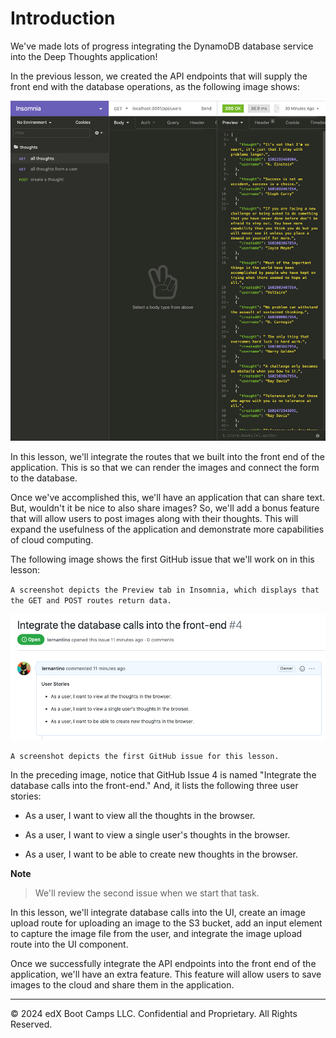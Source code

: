 # Introduction

We've made lots of progress integrating the DynamoDB database service into the Deep Thoughts application!

In the previous lesson, we created the API endpoints that will supply the front end with the database operations, as the following image shows:

![](../Images/100-all-thoughts.png)

In this lesson, we'll integrate the routes that we built into the front end of the application. This is so that we can render the images and connect the form to the database.

Once we've accomplished this, we'll have an application that can share text. But, wouldn't it be nice to also share images? So, we'll add a bonus feature that will allow users to post images along with their thoughts. This will expand the usefulness of the application and demonstrate more capabilities of cloud computing.

The following image shows the first GitHub issue that we'll work on in this lesson:

`A screenshot depicts the Preview tab in Insomnia, which displays that the GET and POST routes return data.`

![](../Images/200-github-issue-4.png)

`A screenshot depicts the first GitHub issue for this lesson.`

In the preceding image, notice that GitHub Issue 4 is named "Integrate the database calls into the front-end." And, it lists the following three user stories:

* As a user, I want to view all the thoughts in the browser.

* As a user, I want to view a single user's thoughts in the browser.

* As a user, I want to be able to create new thoughts in the browser.

**Note**

> We'll review the second issue when we start that task.

In this lesson, we'll integrate database calls into the UI, create an image upload route for uploading an image to the S3 bucket, add an input element to capture the image file from the user, and integrate the image upload route into the UI component.

Once we successfully integrate the API endpoints into the front end of the application, we'll have an extra feature. This feature will allow users to save images to the cloud and share them in the application.

---
© 2024 edX Boot Camps LLC. Confidential and Proprietary. All Rights Reserved.